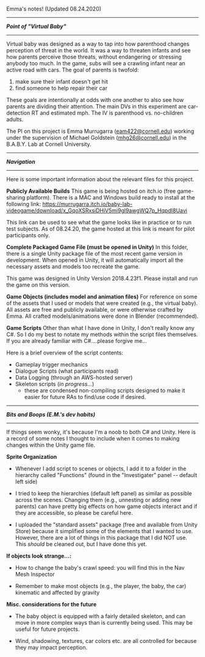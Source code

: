 Emma's notes! (Updated 08.24.2020)

*****************************
***Point of "Virtual Baby"***
*****************************
Virtual baby was designed as a way to tap into how parenthood changes
perception of threat in the world. It was a way to threaten infants 
and see how parents perceive those threats, without endangering or
stressing anybody too much. In the game, subs will see a crawling infant 
near an active road with cars. The goal of parents is twofold: 

1. make sure their infant doesn't get hit 
2. find someone to help repair their car

These goals are intentionally at odds with one another to also see
how parents are dividing their attention. The main DVs in this experiment 
are car-detection RT and estimated mph. The IV is parenthood vs. no-children adults.


The PI on this project is Emma Murrugarra (eam422@cornell.edu) working under the supervision
of Michael Goldstein (mhg26@cornell.edu) in the B.A.B.Y. Lab at Cornell University. 


****************
***Navigation***
****************
Here is some important information about the relevant files for this project.

**Publicly Available Builds**
This game is being hosted on itch.io (free game-sharing platform). There is a MAC and Windows
build ready to install at the following link: 
https://murrugarra.itch.io/baby-lab-videogame/download/x_GqoXSRxsiDHiV5mi9gl9awgWQ7p_HqpdI8Uavi

This link can be used to see what the game looks like in practice or to run test subjects. 
As of 08.24.20, the game hosted at this link is meant for pilot participants only.

**Complete Packaged Game File (must be opened in Unity)**
In this folder, there is a single Unity package file of the most recent game version in development. 
When opened in Unity, it will automatically import all the necessary assets and models too recreate the game. 

This game was designed in Unity Version 2018.4.23f1. Please install and run the game on this version.

**Game Objects (includes model and animation files)**
For reference on some of the assets that I used or models that were created (e.g., the virtual baby).
All assets are free and publicly available, or were otherwise crafted by Emma. All crafted
models/animations were done in Blender (recommended). 

**Game Scripts**
Other than what I have done in Unity, I don't really know any C#. So I do my best to notate my methods
within the script files themselves. If you are already familiar with C#....please forgive me...

Here is a brief overview of the script contents:
* Gameplay trigger mechanics 
* Dialogue Scripts (what participants read)
* Data Logging (through an AWS-hosted server) 
* Skeleton scripts (*in progress...*)
  * these are condensed non-compiling scripts designed to make it easier for future RAs to find/use code if desired. 


*************************************
***Bits and Boops (E.M.'s dev habits)***
*************************************
If things seem wonky, it's because I'm a noob to both C# and Unity. Here is a record of some 
notes I thought to include when it comes to making changes within the Unity game file. 

**Sprite Organization** 
* Whenever I add script to scenes or objects, I add it to a folder in the hierarchy called "Functions"
(found in the "Investigater" panel -- default left side)

* I tried to keep the hierarchies (default left panel) as similar as possible across the scenes. 
Changing them (e.g., unnesting or adding new parents) can have pretty big effects on how 
game objects interact and if they are accessible, so please be careful here.

* I uploaded the "standard assets" package (free and available from Unity Store) because
it simplified some of the elements that I wanted to use. However, there are a lot of things
in this package that I did NOT use. This *should* be cleaned out, but I have done this yet.


**If objects look strange...:**
* How to change the baby's crawl speed: you will find this in the Nav Mesh Inspector

* Remember to make most objects (e.g., the player, the baby, the car) kinematic and affected by gravity

**Misc. considerations for the future**
* The baby object is equipped with a fairly detailed skeleton, and can move
in more complex ways than is currently being used. This may be useful for future projects.

* Wind, shadowing, textures, car colors etc. are all controlled for because they may impact perception.

